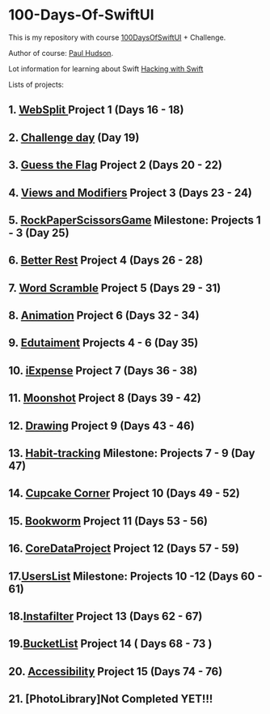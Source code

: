 # 100-Days-Of-SwiftUI

This is my repository with course [100DaysOfSwiftUI](https://www.hackingwithswift.com/100/swiftui)  + Challenge. 

Author of course: [Paul Hudson](https://twitter.com/twostraws). 

Lot information for learning about Swift [Hacking with Swift](https://www.hackingwithswift.com/)

Lists of projects:

## 1. [WebSplit ](https://github.com/PetroOnishchuk/100-Days-Of-SwiftUI/tree/master/Days%2016%20-%2018.%20Project%201) Project 1 (Days 16 - 18)

## 2. [Challenge day](https://github.com/PetroOnishchuk/100-Days-Of-SwiftUI/tree/master/Day%2019%20Challenge%20day%20-%20Unit%20converter) (Day 19)

## 3. [Guess the Flag](https://github.com/PetroOnishchuk/100-Days-Of-SwiftUI/tree/master/Days%2020%20-%2022.%20Project%202) Project 2 (Days 20 - 22)

## 4. [Views and Modifiers](https://github.com/PetroOnishchuk/100-Days-Of-SwiftUI/tree/master/Day%2023%20-%2024.%20Project%203) Project 3 (Days 23 - 24)

## 5. [RockPaperScissorsGame](https://github.com/PetroOnishchuk/100-Days-Of-SwiftUI/tree/master/Day%2025.%20Projects%201-%203/RockPaperScissorsGame) Milestone: Projects 1 - 3 (Day 25)

## 6. [Better Rest](https://github.com/PetroOnishchuk/100-Days-Of-SwiftUI/tree/master/Days%2026%20-%2028%20Project%204) Project 4 (Days 26 - 28)

## 7. [Word Scramble](https://github.com/PetroOnishchuk/100-Days-Of-SwiftUI/tree/master/Days%2029%20-%2031%20Project%205) Project 5 (Days 29 - 31)

## 8. [Animation](https://github.com/PetroOnishchuk/100-Days-Of-SwiftUI/tree/master/Days%2032%20-%2034%20Project%206) Project 6 (Days 32 - 34)

## 9. [Edutaiment](https://github.com/PetroOnishchuk/100-Days-Of-SwiftUI/tree/master/Day%2035%20Projects%204-%206) Projects 4 - 6 (Day 35)

## 10. [iExpense](https://github.com/PetroOnishchuk/100-Days-Of-SwiftUI/tree/master/Days%2036%20-%2038%20Project%207) Project 7 (Days 36 - 38)

## 11. [Moonshot](https://github.com/PetroOnishchuk/100-Days-Of-SwiftUI/tree/master/Days%2039%20-%2042%20Project%208/Moonshot) Project 8 (Days 39 - 42)

## 12. [Drawing](https://github.com/PetroOnishchuk/100-Days-Of-SwiftUI/tree/master/Days%2043%20-%2046%20Project%209/Drawing) Project 9 (Days 43 - 46)


## 13. [Habit-tracking](https://github.com/PetroOnishchuk/100-Days-Of-SwiftUI/tree/master/Days%2047%20Milestone%20Projects%207%20-%209/Habit-tracking) Milestone: Projects 7 - 9 (Day 47)


## 14. [Cupcake Corner](https://github.com/PetroOnishchuk/100-Days-Of-SwiftUI/tree/master/Days%2049%20-%2052%20Project%2010/CupcakeCorner) Project 10 (Days 49 - 52)

## 15. [Bookworm](https://github.com/PetroOnishchuk/100-Days-Of-SwiftUI/tree/master/Days%2053%20-%2056%20Project%2011/Bookworm) Project 11 (Days 53 - 56)

## 16. [CoreDataProject](https://github.com/PetroOnishchuk/100-Days-Of-SwiftUI/tree/master/Days%2057%20-%2056%20Project%2012/CoreDataProject) Project 12 (Days 57 - 59) 

## 17.[UsersList](https://github.com/PetroOnishchuk/100-Days-Of-SwiftUI/tree/master/Milestone%20Projects%2010%20-%2012) Milestone: Projects 10 -12 (Days 60 - 61)

## 18.[Instafilter](https://github.com/PetroOnishchuk/100-Days-Of-SwiftUI/tree/master/Days%2062%20-%2067%20Project%2013/Instafilter) Project 13 (Days 62 - 67)

## 19.[BucketList](https://github.com/PetroOnishchuk/100-Days-Of-SwiftUI/tree/master/Days%2068%20-%2073.%20Project%2014/BucketList) Project 14 ( Days 68 - 73 ) 

## 20. [Accessibility](https://github.com/PetroOnishchuk/100-Days-Of-SwiftUI/tree/master/Days%2074%20-%2076.%20Project%2015/Accessibility) Project 15 (Days 74 - 76) 

## 21. [PhotoLibrary]Not Completed YET!!!
